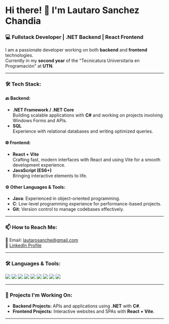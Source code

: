 # Hi there! 👋 I'm Lautaro Sanchez Chandia

### 💻 Fullstack Developer | .NET Backend | React Frontend

I am a passionate developer working on both **backend** and **frontend** technologies.  
Currently in my **second year** of the "Tecnicatura Universitaria en Programación" at **UTN**.

---

### 🛠 Tech Stack:

#### 🔙 Backend:
- **.NET Framework / .NET Core**  
  Building scalable applications with **C#** and working on projects involving Windows Forms and APIs.
- **SQL**  
  Experience with relational databases and writing optimized queries.

#### 🌐 Frontend:
- **React + Vite**  
  Crafting fast, modern interfaces with React and using Vite for a smooth development experience.
- **JavaScript (ES6+)**  
  Bringing interactive elements to life.

#### ⚙️ Other Languages & Tools:
- **Java**: Experienced in object-oriented programming.  
- **C**: Low-level programming experience for performance-based projects.  
- **Git**: Version control to manage codebases effectively.

---

### 📫 How to Reach Me:
📧 Email: [lautarosanche@gmail.com](mailto:lautarosanche@gmail.com)  
🔗 [LinkedIn Profile](www.linkedin.com/in/sanchezchandialautaro) 

---

### 🛠 Languages & Tools:
<p align="left">
  <img src="https://img.shields.io/badge/.NET-512BD4?style=for-the-badge&logo=dotnet&logoColor=white" />
  <img src="https://img.shields.io/badge/C%23-239120?style=for-the-badge&logo=csharp&logoColor=white" />
  <img src="https://img.shields.io/badge/React-61DAFB?style=for-the-badge&logo=react&logoColor=black" />
  <img src="https://img.shields.io/badge/Vite-646CFF?style=for-the-badge&logo=vite&logoColor=white" />
  <img src="https://img.shields.io/badge/Java-ED8B00?style=for-the-badge&logo=java&logoColor=white" />
  <img src="https://img.shields.io/badge/JavaScript-F7DF1E?style=for-the-badge&logo=javascript&logoColor=black" />
  <img src="https://img.shields.io/badge/SQL-4479A1?style=for-the-badge&logo=postgresql&logoColor=white" />
  <img src="https://img.shields.io/badge/Git-F05032?style=for-the-badge&logo=git&logoColor=white" />
  <img src="https://img.shields.io/badge/Visual_Studio-5C2D91?style=for-the-badge&logo=visual-studio&logoColor=white" />
</p>

---

### 📂 Projects I'm Working On:
- **Backend Projects:** APIs and applications using **.NET** with **C#**.  
- **Frontend Projects:** Interactive websites and SPAs with **React + Vite**.

---

